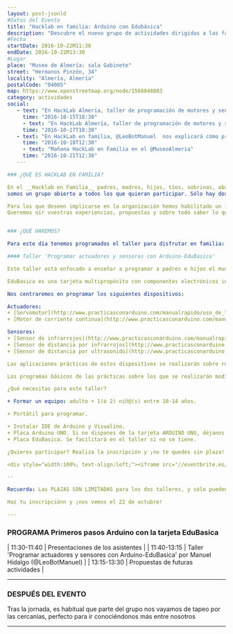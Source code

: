 ```yaml
---
layout: post-jsonld
#Datos del Evento
title: "Hacklab en familia: Arduino con Edubásica"
description: "Descubre el nuevo grupo de actividades dirigidas a las familias creado en HackLab Almería"
#Fecha
startDate: 2016-10-22M11:30
endDate: 2016-10-22M13:30
#Lugar
place: "Museo de Almería: sala Gabinete"
street: "Hermanos Pinzón, 34"
locality: "Almería, Almería"
postalCode: "04005"
map: https://www.openstreetmap.org/node/1568048883
category: actividades
social:
   - text: "En HackLab Almería, taller de programación de motores y sensores con la tarjeta EduBásica en @MuseoAlmeria"
     time: "2016-10-15T18:30"
     - text: "En HackLab Almería, taller de programación de motores y sensores con la tarjeta EduBásica en @MuseoAlmeria"
     time: "2016-10-17T18:30"
   - text: "En HackLab en familia, @LeoBotManuel  nos explicará cómo programar un sensor ultrasonidos HC-SR04"
     time: "2016-10-18T12:30"
     - text: "Mañana HackLab en Familia en el @MuseoAlmeria"
     time: "2016-10-21T12:30"
   ---

### ¿QUÉ ES HACKLAB EN FAMILIA?

En el __Hacklab en Familia__ padres, madres, hijos, tíos, sobrinas, abuelas, nietos...  se divierten juntos aprendiendo y jugando con tecnología. Planeamos hacer encuentros regulares (una o dos veces al mes) y
somos un grupo abierto a todos los que quieran participar. Sólo hay dos requerimientos: venir y traer muchas ganas de aprender y divertirse. __No hay límite de edad__.

Para los que deseen implicarse en la organización hemos habilitado un [área de discusión en exclusiva](http://foro.hacklabalmeria.net/c/EnFamilia) alojado en nuestro [foro](http://foro.hacklabalmeria.net/). 
Queremos oir vuestras experiencias, propuestas y sobre todo saber lo que les interesa a __los niños, nuestros protagonistas__.


### ¿QUÉ HAREMOS?

Para este día tenemos programados el taller para disfrutar en familia: programación de actuadores y sensores con Arduino-EduBasica.

#### Taller 'Programar actuadores y sensores con Arduino-EduBasica'

Este taller está enfocado a enseñar a programar a padres e hijos el mundo de Arduino utilizando la shield EDUBASICA, el hardware perfecto para iniciarse a la programación y realizar actividades científicas-tecnológicas.

EduBasica es una tarjeta multipropósito con componentes electrónicos incluidos, que puedes usar para fabricar un robot, controlar un sistema de poleas, activar barreras, comunicar dispositivos bluetooth, y todo lo que te puedas imaginar para realizar cientos de prácticas. (Más información en la web de EduBasica)

Nos centraremos en programar los siguientes dispositivos:

Actuadores:
+ [Servomotor](http://www.practicasconarduino.com/manualrapido/uso_de_los_servomotores.html)
+ [Motor de corriente continua](http://www.practicasconarduino.com/manualrapido/control_de_motores_dc2.html)

Sensores:
+ [Sensor de infrarrojos](http://www.practicasconarduino.com/manualrapido/sensor_de_infrarrojos_cny70.html)
+ [Sensor de distancia por infrarrojos](http://www.practicasconarduino.com/manualrapido/sensor_de_infrarrojos_sharp_gp2d12.html)
+ [Sensor de distancia por ultrasonido](http://www.practicasconarduino.com/manualrapido/sensor_de_ultrasonidos.html)

Las aplicaciones prácticas de estos dispositivos se realizarán sobre robot preparados para utilizar de manera inmediata.

Los programas básicos de las prácticas sobre los que se realizarán modificaciones a los desafíos a proponer estarán disponibles en el [repositorio github](https://github.com/leobotmanuel).

¿Qué necesitas para este taller?

+ Formar un equipo: adulto + 1(ó 2) niñ@(s) entre 10-14 años.

+ Portátil para programar.

+ Instalar IDE de Arduino y Visualino.
+ Placa Arduino UNO. Si no dispones de la tarjeta ARDUINO UNO, déjanos un mensaje en el hilo del foro y veremos una solución.
+ Placa EduBasica. Se facilitará en el taller si no se tiene.

¿Quieres participar? Realiza la inscripción y ¡no te quedes sin plaza! 

<div style="width:100%; text-align:left;"><iframe src="//eventbrite.es/tickets-external?eid=28537013977&ref=etckt" frameborder="0" height="275" width="100%" vspace="0" hspace="0" marginheight="5" marginwidth="5" scrolling="auto" allowtransparency="true"></iframe><div style="font-family:Helvetica, Arial; font-size:12px; padding:10px 0 5px; margin:2px; width:100%; text-align:left;" ><a class="powered-by-eb" style="color: #ADB0B6; text-decoration: none;" target="_blank" href="http://www.eventbrite.es/">Con tecnología de Eventbrite</a></div></div>

--

Recuerda: Las PLAZAS SON LIMITADAS para los dos talleres, y sólo pueden participar 10 familias por taller. ¡Ah! El horario de ambos talleres será de 11:30 a 13:30 horas en el Museo de Almería.

Haz tu inscripciónn y ¡nos vemos el 22 de octubre!

---
```


### PROGRAMA Primeros pasos Arduino con la tarjeta EduBasica
| 11:30-11:40   | Presentaciones de los asistentes |
| 11:40-13:15   | Taller 'Programar actuadores y sensores con Arduino-EduBasica' por Manuel Hidalgo (@LeoBotManuel) |
| 13:15-13:30   | Propuestas de futuras actividades |

---

### DESPUÉS DEL EVENTO

Tras la jornada, es habitual que parte del grupo nos vayamos de tapeo por las cercanías, perfecto para ir conociéndonos más entre nosotros

---
